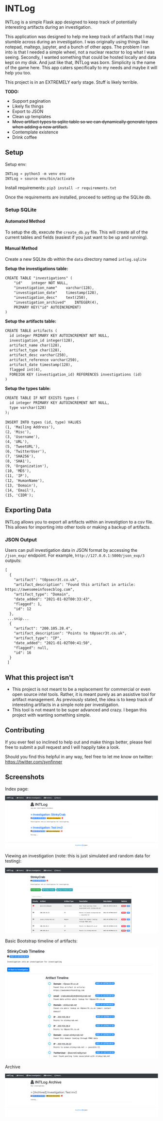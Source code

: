 # INTLog

INTLog is a simple Flask app designed to keep track of potentially interesting artifacts during an investigation. 

This application was designed to help me keep track of artifacts that I may stumble across during an investigation. I was originally using things like notepad, maltego, jupyter, and a bunch of other apps. The problem I ran into is that I needed a simple wheel, not a nuclear reactor to log what I was seeing. Secondly, I wanted something that could be hosted locally and data kept on my disk. And just like that, INTLog was born. Simplicity is the name of the game here. This app caters specifically to my needs and maybe it will help you too.

This project is in an EXTREMELY early stage. Stuff is likely terrible.

**TODO:**

- Support pagination
- Likely fix things
- Export to JSON
- Clean up templates
- ~~Move artifact types to sqlite table so we can dynamically generate types when adding a new artifact.~~ 
- Contemplate existence
- Drink coffee

## Setup

Setup env: 

```
INTLog » python3 -m venv env
INTLog » source env/bin/activate
```

Install requirements: `pip3 install -r requirements.txt`

Once the requirements are installed, proceed to setting up the SQLite db.

### Setup SQLite

#### Automated Method

To setup the db, execute the `create_db.py` file. This will create all of the current tables and fields (easiest if you just want to be up and running).

#### Manual Method

Create a new SQLite db within the `data` directory named `intlog.sqlite`

**Setup the investigations table:**

```
CREATE TABLE "investigations" (
	"id"	integer NOT NULL,
	"investigation_name"	varchar(128),
	"investigation_date"	timestamp(128),
	"investigation_desc"	text(250),
	"investigation_archived"	INTEGER(4),
	PRIMARY KEY("id" AUTOINCREMENT)
)
```

**Setup the artifacts table:**

```
CREATE TABLE artifacts (
  id integer PRIMARY KEY AUTOINCREMENT NOT NULL,
  investigation_id integer(128),
  artifact_name char(128),
  artifact_type char(128),
  artifact_desc varchar(250),
  artifact_reference varchar(250),
  artifact_date timestamp(128),
  flagged int(4),
  FOREIGN KEY (investigation_id) REFERENCES investigations (id)
)
```

**Setup the types table:**

```
CREATE TABLE IF NOT EXISTS types (
  id integer PRIMARY KEY AUTOINCREMENT NOT NULL,
  type varchar(128)
);

INSERT INTO types (id, type) VALUES
(1, 'Mailing Address'),
(2, 'Misc'),
(3, 'Username'),
(4, 'URL'),
(5, 'TweetURL'),
(6, 'TwitterUser'),
(7, 'SHA256'),
(8, 'SHA1'),
(9, 'Organization'),
(10, 'MD5'),
(11, 'IP'),
(12, 'HumanName'),
(13, 'Domain'),
(14, 'Email'),
(15, 'CIDR');
```

## Exporting Data

INTLog allows you to export all artifacts within an investigtion to a csv file. This allows for importing into other tools or making a backup of artifacts.

### JSON Output

Users can pull investigation data in JSON format by accessing the `/json_exp/` endpoint. For example, `http://127.0.0.1:5000/json_exp/3` outputs: 

```
[
  {
    "artifact": "t0psecr3t.co.uk", 
    "artifact_description": "Found this artifact in article: https://awesomeinfosecblog.com", 
    "artifact_type": "Domain", 
    "date_added": "2021-01-02T00:33:43", 
    "flagged": 1, 
    "id": 12
  }, 
 ...snip... 
  {
    "artifact": "200.105.28.4", 
    "artifact_description": "Points to t0psecr3t.co.uk", 
    "artifact_type": "IP", 
    "date_added": "2021-01-02T00:41:50", 
    "flagged": null, 
    "id": 16
  }
 ]
```

## What this project isn't

- This project is not meant to be a replacement for commercial or even open source intel tools. Rather, it is meant purely as an assistive tool for artifact management. As previously stated, the idea is to keep track of interesting artifacts in a simple note per investigation. 
- This tool is not meant to be super advanced and crazy. I began this project with wanting something simple.

## Contributing

If you ever feel so inclined to help out and make things better, please feel free to submit a pull request and I will happily take a look. 

Should you find this helpful in any way, feel free to let me know on twitter: https://twitter.com/synfinner

## Screenshots

Index page: 

![](git_images/index2.png)

Viewing an investigation (note: this is just simulated and random data for testing): 

![](git_images/investigation-3.png)

Basic Bootstrap timeline of artifacts:

![](git_images/timeline_basic.png)

Archive

![](git_images/archive.png)